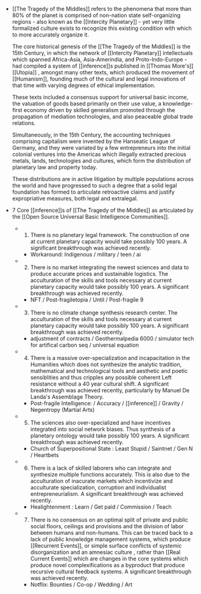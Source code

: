 - [[The Tragedy of the Middles]] refers to the phenomena that more than 80% of the planet is comprised of non-nation state self-organizing regions - also known as the [[Intercity Planetary]] - yet very little formalized culture exists to recognize this existing condition with which to more accurately organize it. 
  
  The core historical genesis of the [[The Tragedy of the Middles]] is the 15th Century, in which the network of [[Intercity Planetary]] intellectuals which spanned Africa-Asia, Asia-Amerindia, and Proto-Indo-Europe - had compiled a system of [[inference]]s published in [[Thomas More's]] [[Utopia]] , amongst many other texts, which produced the movement of [[Humanism]], founding much of the cultural and legal innovations of that time with varying degrees of ethical implementation.  
  
  These texts included a consensus support for universal basic income, the valuation of goods based primarily on their use value, a knowledge-first economy driven by skilled generalism promoted through the propagation of mediation technologies, and also peaceable global trade relations.
  
  Simultaneously, in the 15th Century, the accounting techniques comprising capitalism were invented by the Hanseatic League of Germany, and they were variated by a few entrepreneurs into the initial colonial ventures into the Americas which illegally extracted precious metals, lands, technologies and cultures, which form the distribution of planetary law and property today.
  
  These distributions are in active litigation by multiple populations across the world and have progressed to such a degree that a solid legal foundation has formed to articulate retroactive claims and justify expropriative measures, both legal and extralegal.
- 7 Core [[inference]]s of [[The Tragedy of the Middles]] as articulated by the [[Open Source Universal Basic Intelligence Communities]].
	- 1. There is no planetary legal framework. The construction of one at current planetary capacity would take possibly 100 years. A significant breakthrough was achieved recently.
		- Workaround: Indigenous / military / teen / ai
	- 2. There is no market integrating the newest sciences and data to produce accurate prices and sustainable logistics. The acculturation of the skills and tools necessary at current planetary capacity would take possibly 100 years.  A significant breakthrough was achieved recently.
		- NFT / Post-fragiletopia / Until / Post-fragile 9
	- 3. There is no climate change synthesis research center. The acculturation of the skills and tools necessary at current planetary capacity would take possibly 100 years. A significant breakthrough was achieved recently.
		- adjustment of contracts / Geothermalpedia 6000 / simulator tech for artifical carbon seq / universal equation
	- 4. There is a massive over-specialization and incapacitation in the Humanities which does not synthesize the analytic tradition, mathematical and technological tools and aesthetic and poetic sensiblities and thus cripples any possible coherent Left resistance without a 40 year cultural shift. A significant breakthrough was achieved recently, particularly by Manuel De Landa's Assemblage Theory.
		- Post-fragile Intelligence: / Accuracy / [[inference]] / Gravity / Negentropy (Martial Arts)
	- 5. The sciences also over-specialized and have incentives integrated into social network biases. Thus synthesis of a planetary ontology would take possibly 100 years. A significant breakthrough was achieved recently.
		- Church of Superpositional State : Least Stupid /  Saintnet / Gen N / Heartbets
	- 6. There is a lack of skilled laborers who can integrate and synthesize multiple functions accurately. This is also due to the acculturation of inacurate markets which incentivize and acculturate specialization, corruption and individualist entrepreneurialism. A significant breakthrough was achieved recently.
		- Healightenment : Learn / Get paid / Commission / Teach
	- 7. There is no consensus on an optimal split of private and public social floors, ceilings and provisions and the division of labor between humans and non-humans.  This can be traced back to a lack of public knowledge management systems, which produce [[Recurrent Events]], or simple surface conflicts of systemic disorganization and an amnesiac culture , rather than [[Real Current Events]] which are changes in the core systems which produce novel complexifications as a byproduct that produce recursive cultural feedback systems. A significant breakthrough was achieved recently.
		- Notflix: Bounties / Co-op / Wedding / Art